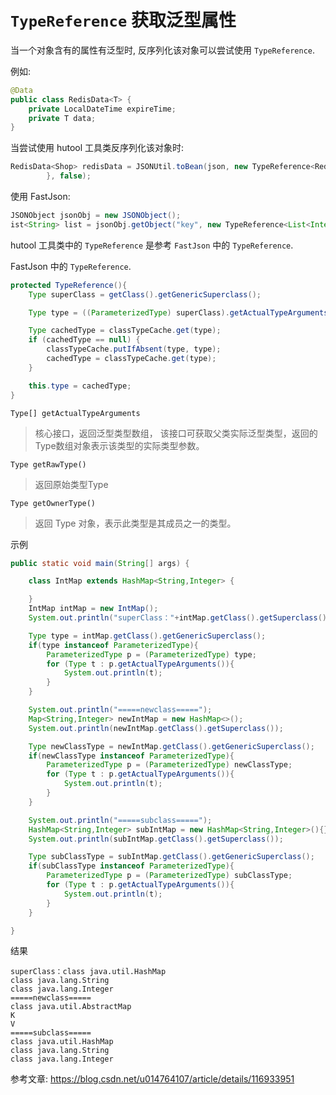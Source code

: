 # `TypeReference` 获取泛型属性

当一个对象含有的属性有泛型时, 反序列化该对象可以尝试使用 `TypeReference`.

例如:

```java
@Data
public class RedisData<T> {
    private LocalDateTime expireTime;
    private T data;
}
```

当尝试使用 hutool 工具类反序列化该对象时:

```java
RedisData<Shop> redisData = JSONUtil.toBean(json, new TypeReference<RedisData<Shop>>() {
        }, false);
```

使用 FastJson:

```java
JSONObject jsonObj = new JSONObject();
ist<String> list = jsonObj.getObject("key", new TypeReference<List<Integer>>(){});
```

hutool 工具类中的 `TypeReference` 是参考 `FastJson` 中的 `TypeReference`.

FastJson 中的 `TypeReference`.

```java
protected TypeReference(){
	Type superClass = getClass().getGenericSuperclass();

	Type type = ((ParameterizedType) superClass).getActualTypeArguments()[0];

	Type cachedType = classTypeCache.get(type);
	if (cachedType == null) {
		classTypeCache.putIfAbsent(type, type);
		cachedType = classTypeCache.get(type);
	}

	this.type = cachedType;
}

```
`Type[] getActualTypeArguments`

> 核心接口，返回泛型类型数组， 该接口可获取父类实际泛型类型，返回的Type数组对象表示该类型的实际类型参数。

`Type getRawType()`
> 返回原始类型Type

`Type getOwnerType()`
> 返回 Type 对象，表示此类型是其成员之一的类型。

示例

```java
public static void main(String[] args) {

	class IntMap extends HashMap<String,Integer> {

	}
	IntMap intMap = new IntMap();
	System.out.println("superClass："+intMap.getClass().getSuperclass());

	Type type = intMap.getClass().getGenericSuperclass();
	if(type instanceof ParameterizedType){
		ParameterizedType p = (ParameterizedType) type;
		for (Type t : p.getActualTypeArguments()){
			System.out.println(t);
		}
	}

	System.out.println("=====newclass=====");
	Map<String,Integer> newIntMap = new HashMap<>();
	System.out.println(newIntMap.getClass().getSuperclass());

	Type newClassType = newIntMap.getClass().getGenericSuperclass();
	if(newClassType instanceof ParameterizedType){
		ParameterizedType p = (ParameterizedType) newClassType;
		for (Type t : p.getActualTypeArguments()){
			System.out.println(t);
		}
	}

	System.out.println("=====subclass=====");
	HashMap<String,Integer> subIntMap = new HashMap<String,Integer>(){};
	System.out.println(subIntMap.getClass().getSuperclass());

	Type subClassType = subIntMap.getClass().getGenericSuperclass();
	if(subClassType instanceof ParameterizedType){
		ParameterizedType p = (ParameterizedType) subClassType;
		for (Type t : p.getActualTypeArguments()){
			System.out.println(t);
		}
	}

}
```

结果

```shell
superClass：class java.util.HashMap
class java.lang.String
class java.lang.Integer
=====newclass=====
class java.util.AbstractMap
K
V
=====subclass=====
class java.util.HashMap
class java.lang.String
class java.lang.Integer
```

参考文章: https://blog.csdn.net/u014764107/article/details/116933951